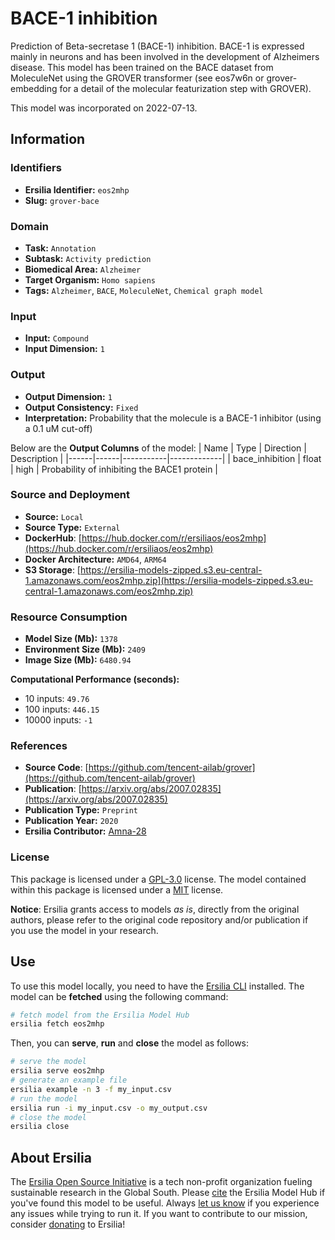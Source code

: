 # BACE-1 inhibition

Prediction of Beta-secretase 1 (BACE-1) inhibition. BACE-1 is expressed mainly in neurons and has been involved in the development of Alzheimers disease. This model has been trained on the BACE dataset from MoleculeNet using the GROVER transformer (see eos7w6n or grover-embedding for a detail of the molecular featurization step with GROVER). 

This model was incorporated on 2022-07-13.

## Information
### Identifiers
- **Ersilia Identifier:** `eos2mhp`
- **Slug:** `grover-bace`

### Domain
- **Task:** `Annotation`
- **Subtask:** `Activity prediction`
- **Biomedical Area:** `Alzheimer`
- **Target Organism:** `Homo sapiens`
- **Tags:** `Alzheimer`, `BACE`, `MoleculeNet`, `Chemical graph model`

### Input
- **Input:** `Compound`
- **Input Dimension:** `1`

### Output
- **Output Dimension:** `1`
- **Output Consistency:** `Fixed`
- **Interpretation:** Probability that the molecule is a BACE-1 inhibitor (using a 0.1 uM cut-off)

Below are the **Output Columns** of the model:
| Name | Type | Direction | Description |
|------|------|-----------|-------------|
| bace_inhibition | float | high | Probability of inhibiting the BACE1 protein |


### Source and Deployment
- **Source:** `Local`
- **Source Type:** `External`
- **DockerHub**: [https://hub.docker.com/r/ersiliaos/eos2mhp](https://hub.docker.com/r/ersiliaos/eos2mhp)
- **Docker Architecture:** `AMD64`, `ARM64`
- **S3 Storage**: [https://ersilia-models-zipped.s3.eu-central-1.amazonaws.com/eos2mhp.zip](https://ersilia-models-zipped.s3.eu-central-1.amazonaws.com/eos2mhp.zip)

### Resource Consumption
- **Model Size (Mb):** `1378`
- **Environment Size (Mb):** `2409`
- **Image Size (Mb):** `6480.94`

**Computational Performance (seconds):**
- 10 inputs: `49.76`
- 100 inputs: `446.15`
- 10000 inputs: `-1`

### References
- **Source Code**: [https://github.com/tencent-ailab/grover](https://github.com/tencent-ailab/grover)
- **Publication**: [https://arxiv.org/abs/2007.02835](https://arxiv.org/abs/2007.02835)
- **Publication Type:** `Preprint`
- **Publication Year:** `2020`
- **Ersilia Contributor:** [Amna-28](https://github.com/Amna-28)

### License
This package is licensed under a [GPL-3.0](https://github.com/ersilia-os/ersilia/blob/master/LICENSE) license. The model contained within this package is licensed under a [MIT](LICENSE) license.

**Notice**: Ersilia grants access to models _as is_, directly from the original authors, please refer to the original code repository and/or publication if you use the model in your research.


## Use
To use this model locally, you need to have the [Ersilia CLI](https://github.com/ersilia-os/ersilia) installed.
The model can be **fetched** using the following command:
```bash
# fetch model from the Ersilia Model Hub
ersilia fetch eos2mhp
```
Then, you can **serve**, **run** and **close** the model as follows:
```bash
# serve the model
ersilia serve eos2mhp
# generate an example file
ersilia example -n 3 -f my_input.csv
# run the model
ersilia run -i my_input.csv -o my_output.csv
# close the model
ersilia close
```

## About Ersilia
The [Ersilia Open Source Initiative](https://ersilia.io) is a tech non-profit organization fueling sustainable research in the Global South.
Please [cite](https://github.com/ersilia-os/ersilia/blob/master/CITATION.cff) the Ersilia Model Hub if you've found this model to be useful. Always [let us know](https://github.com/ersilia-os/ersilia/issues) if you experience any issues while trying to run it.
If you want to contribute to our mission, consider [donating](https://www.ersilia.io/donate) to Ersilia!

